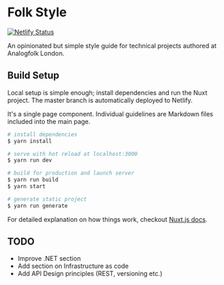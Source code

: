 # Folk Style

[![Netlify Status](https://api.netlify.com/api/v1/badges/f5c90e22-b264-499b-beb0-8257a35883b3/deploy-status)](https://app.netlify.com/sites/hardcore-blackwell-d77203/deploys)

An opinionated but simple style guide for technical projects authored at
Analogfolk London.

## Build Setup

Local setup is simple enough; install dependencies and run the Nuxt project. The master branch is automatically deployed to Netlify.

It's a single page component. Individual guidelines are Markdown files included into the main page.

``` bash
# install dependencies
$ yarn install

# serve with hot reload at localhost:3000
$ yarn run dev

# build for production and launch server
$ yarn run build
$ yarn start

# generate static project
$ yarn run generate
```

For detailed explanation on how things work, checkout [Nuxt.js docs](https://nuxtjs.org).

## TODO

- Improve .NET section
- Add section on Infrastructure as code
- Add API Design principles (REST, versioning etc.)

